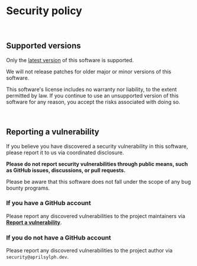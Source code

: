 # Security policy

<br/>

## Supported versions

Only the [latest version](https://github.com/AprilSylph/XKit-Rewritten/releases/latest) of this software is supported.

We will not release patches for older major or minor versions of this software.

This software's license includes no warranty nor liability, to the extent permitted by law. If you continue to use an unsupported version of this software for any reason, you accept the risks associated with doing so.

<br/>

## Reporting a vulnerability

If you believe you have discovered a security vulnerability in this software, please report it to us via coordinated disclosure.

**Please do not report security vulnerabilities through public means, such as GitHub issues, discussions, or pull requests.**

Please be aware that this software does not fall under the scope of any bug bounty programs.

### If you have a GitHub account

Please report any discovered vulnerabilities to the project maintainers via [**Report a vulnerability**](https://github.com/AprilSylph/XKit-Rewritten/security/advisories/new).

### If you do not have a GitHub account

Please report any discovered vulnerabilities to the project author via `security@aprilsylph.dev`.
